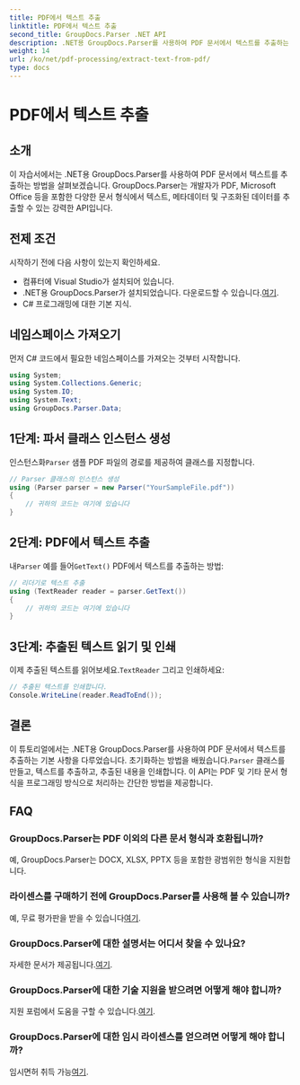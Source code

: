 ```yaml
---
title: PDF에서 텍스트 추출
linktitle: PDF에서 텍스트 추출
second_title: GroupDocs.Parser .NET API
description: .NET용 GroupDocs.Parser를 사용하여 PDF 문서에서 텍스트를 추출하는 방법을 알아보세요. 개발자를 위한 단계별 튜토리얼입니다.
weight: 14
url: /ko/net/pdf-processing/extract-text-from-pdf/
type: docs
---
```

# PDF에서 텍스트 추출

## 소개
이 자습서에서는 .NET용 GroupDocs.Parser를 사용하여 PDF 문서에서 텍스트를 추출하는 방법을 살펴보겠습니다. GroupDocs.Parser는 개발자가 PDF, Microsoft Office 등을 포함한 다양한 문서 형식에서 텍스트, 메타데이터 및 구조화된 데이터를 추출할 수 있는 강력한 API입니다.
## 전제 조건
시작하기 전에 다음 사항이 있는지 확인하세요.
- 컴퓨터에 Visual Studio가 설치되어 있습니다.
-  .NET용 GroupDocs.Parser가 설치되었습니다. 다운로드할 수 있습니다.[여기](https://releases.groupdocs.com/parser/net/).
- C# 프로그래밍에 대한 기본 지식.

## 네임스페이스 가져오기
먼저 C# 코드에서 필요한 네임스페이스를 가져오는 것부터 시작합니다.
```csharp
using System;
using System.Collections.Generic;
using System.IO;
using System.Text;
using GroupDocs.Parser.Data;
```
## 1단계: 파서 클래스 인스턴스 생성
 인스턴스화`Parser` 샘플 PDF 파일의 경로를 제공하여 클래스를 지정합니다.
```csharp
// Parser 클래스의 인스턴스 생성
using (Parser parser = new Parser("YourSampleFile.pdf"))
{
    // 귀하의 코드는 여기에 있습니다
}
```
## 2단계: PDF에서 텍스트 추출
 내`Parser` 예를 들어`GetText()` PDF에서 텍스트를 추출하는 방법:
```csharp
// 리더기로 텍스트 추출
using (TextReader reader = parser.GetText())
{
    // 귀하의 코드는 여기에 있습니다
}
```
## 3단계: 추출된 텍스트 읽기 및 인쇄
 이제 추출된 텍스트를 읽어보세요.`TextReader` 그리고 인쇄하세요:
```csharp
// 추출된 텍스트를 인쇄합니다.
Console.WriteLine(reader.ReadToEnd());
```

## 결론
 이 튜토리얼에서는 .NET용 GroupDocs.Parser를 사용하여 PDF 문서에서 텍스트를 추출하는 기본 사항을 다루었습니다. 초기화하는 방법을 배웠습니다.`Parser` 클래스를 만들고, 텍스트를 추출하고, 추출된 내용을 인쇄합니다. 이 API는 PDF 및 기타 문서 형식을 프로그래밍 방식으로 처리하는 간단한 방법을 제공합니다.

## FAQ
### GroupDocs.Parser는 PDF 이외의 다른 문서 형식과 호환됩니까?
예, GroupDocs.Parser는 DOCX, XLSX, PPTX 등을 포함한 광범위한 형식을 지원합니다.
### 라이센스를 구매하기 전에 GroupDocs.Parser를 사용해 볼 수 있습니까?
 예, 무료 평가판을 받을 수 있습니다[여기](https://releases.groupdocs.com/).
### GroupDocs.Parser에 대한 설명서는 어디서 찾을 수 있나요?
 자세한 문서가 제공됩니다.[여기](https://tutorials.groupdocs.com/parser/net/).
### GroupDocs.Parser에 대한 기술 지원을 받으려면 어떻게 해야 합니까?
 지원 포럼에서 도움을 구할 수 있습니다.[여기](https://forum.groupdocs.com/c/parser/17).
### GroupDocs.Parser에 대한 임시 라이센스를 얻으려면 어떻게 해야 합니까?
 임시면허 취득 가능[여기](https://purchase.groupdocs.com/temporary-license/).
